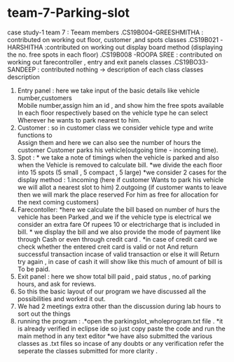 # team-7-Parking-slot
case study-1 team 7 : Teeam members
.CS19B004-GREESHMITHA : contributed on working out floor, customer ,and spots classes
.CS19B021 -HARSHITHA :contributed on working out display board method (displaying the no. free spots in each floor)
.CS19B008 -ROOPA SREE : contributed on working out farecontroller , entry and exit panels classes
.CS19BO33-SANDEEP : contributed nothing
-> description of each class 
classes description
1.	  Entry panel : here we take input of the  basic details like vehicle number,customers        
                                   Mobile number,assign him an id , and show him the free spots available 
                                   In each floor respectively based on the vehicle type he can select 
                                  Wherever he wants to park nearest to him.
2.	  Customer :  so in customer class we consider vehicle type and write functions to         
                                 Assign them and  here we can also see the number of hours the customer 
                                Customer parks his vehicle(outgoing time - incoming time).
3.	 Spot      :  * we take a note of timings when the vehicle is parked and also when the 
                               Vehicle is removed to calculate bill.
                             *we divide the each floor into 15 spots (5 small , 5 compact , 5 large)
                             *we consider 2 cases for the display method : 1.incoming (here if customer 
                              Wants to park his vehicle we will allot a nearest slot to him)
                              2.outgoing (if customer wants to leave then we will mark the place reserved 
                                For him as free for allocation for the next coming customers)
4.	Farecontoller: *here we calculate the bill based on number of hurs the vehicle has been 
                                   Parked ,and we if the vehicle type is electrical we consider an extra fare 
                            Of  rupees 10 or electricharge that is included in bill.
                             * we display the bill and we also provide the mode of payment like through 
                              Cash or even through credit card .
                            *in case of credit card we check whether the entered creit card is valid or not 
                            And return successful transaction incase of valid transaction or else it will 
                            Return try again , in case of cash it will show like this much of amount of bill is 
                            To be paid.
5.	Exit panel : here we show total bill paid , paid status , no.of parking hours, and ask for 
                    reviews.
6.	So this the basic layout of our program we have discussed all the possibilities and worked it out.
7.	We had 2 meetings extra other than the discussion during lab hours to sort out the things
8. running the program : .*open the parkingslot_wholeprogram.txt file .
                           *it is already verified in eclipse ide so just copy paste the code and run the main method  in any text editor 
                            *we have also  submitted the various classes as .txt files so incase of any doubts or any verification refer the seperate the classes submitted for 
                            more clarity .
